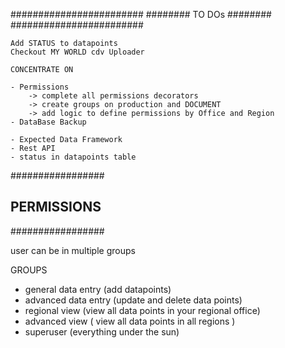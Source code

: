########################
######## TO DOs ########
########################

    Add STATUS to datapoints
    Checkout MY WORLD cdv Uploader

    CONCENTRATE ON

    - Permissions
        -> complete all permissions decorators
        -> create groups on production and DOCUMENT
        -> add logic to define permissions by Office and Region
    - DataBase Backup

    - Expected Data Framework
    - Rest API
    - status in datapoints table


#################
## PERMISSIONS ##
#################

user can be in multiple groups

GROUPS
   - general data entry (add datapoints)
   - advanced data entry (update and delete data points)
   - regional view (view all data points in your regional office)
   - advanced view ( view all data points in all regions )
   - superuser (everything under the sun)
